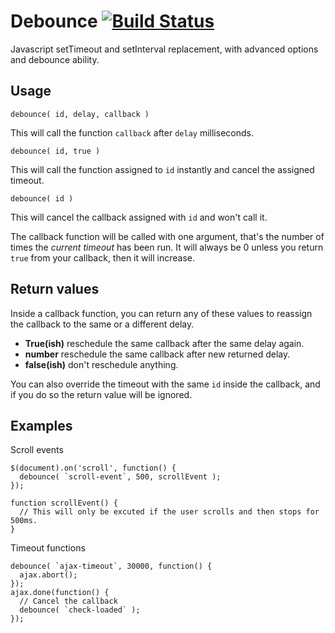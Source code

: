 Debounce [![Build Status](https://travis-ci.org/louy/Debounce.svg?branch=master)](https://travis-ci.org/louy/Debounce)
========

Javascript setTimeout and setInterval replacement, with advanced options and debounce ability.

Usage
-----

    debounce( id, delay, callback )
  
This will call the function `callback` after `delay` milliseconds.

    debounce( id, true )

This will call the function assigned to `id` instantly and cancel the assigned timeout.

    debounce( id )

This will cancel the callback assigned with `id` and won't call it.


The callback function will be called with one argument, that's the number of times the _current timeout_ has been run. It will always be 0 unless you return `true` from your callback, then it will increase.


Return values
--

Inside a callback function, you can return any of these values to reassign the callback to the same or a different delay.
* __True(ish)__ reschedule the same callback after the same delay again.
* __number__ reschedule the same callback after new returned delay.
* __false(ish)__ don't reschedule anything.

You can also override the timeout with the same `id` inside the callback, and if you do so the return value will be ignored.

Examples
--

Scroll events

    $(document).on('scroll', function() {
      debounce( `scroll-event`, 500, scrollEvent );
    });
    
    function scrollEvent() {
      // This will only be excuted if the user scrolls and then stops for 500ms.
    }

Timeout functions

    debounce( `ajax-timeout`, 30000, function() {
      ajax.abort();
    });
    ajax.done(function() {
      // Cancel the callback
      debounce( `check-loaded` );
    });

